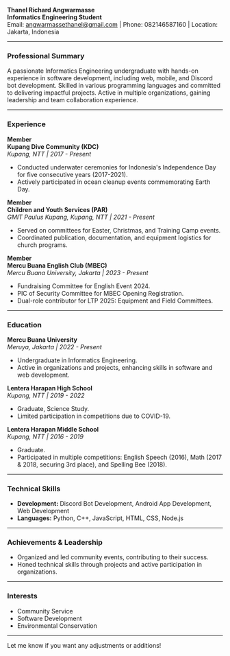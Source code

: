 **Thanel Richard Angwarmasse**  
**Informatics Engineering Student**  
Email: angwarmassethanel@gmail.com | Phone: 082146587160 | Location: Jakarta, Indonesia  

---

### **Professional Summary**  
A passionate Informatics Engineering undergraduate with hands-on experience in software development, including web, mobile, and Discord bot development. Skilled in various programming languages and committed to delivering impactful projects. Active in multiple organizations, gaining leadership and team collaboration experience.

---

### **Experience**  

**Member**  
**Kupang Dive Community (KDC)**  
*Kupang, NTT | 2017 - Present*  
- Conducted underwater ceremonies for Indonesia's Independence Day for five consecutive years (2017-2021).  
- Actively participated in ocean cleanup events commemorating Earth Day.  

**Member**  
**Children and Youth Services (PAR)**  
*GMIT Paulus Kupang, Kupang, NTT | 2021 - Present*  
- Served on committees for Easter, Christmas, and Training Camp events.  
- Coordinated publication, documentation, and equipment logistics for church programs.  

**Member**  
**Mercu Buana English Club (MBEC)**  
*Mercu Buana University, Jakarta | 2023 - Present*  
- Fundraising Committee for English Event 2024.  
- PIC of Security Committee for MBEC Opening Registration.  
- Dual-role contributor for LTP 2025: Equipment and Field Committees.  

---

### **Education**  

**Mercu Buana University**  
*Meruya, Jakarta | 2022 - Present*  
- Undergraduate in Informatics Engineering.  
- Active in organizations and projects, enhancing skills in software and web development.  

**Lentera Harapan High School**  
*Kupang, NTT | 2019 - 2022*  
- Graduate, Science Study.  
- Limited participation in competitions due to COVID-19.  

**Lentera Harapan Middle School**  
*Kupang, NTT | 2016 - 2019*  
- Graduate.  
- Participated in multiple competitions: English Speech (2016), Math (2017 & 2018, securing 3rd place), and Spelling Bee (2018).  

---

### **Technical Skills**  
- **Development:** Discord Bot Development, Android App Development, Web Development  
- **Languages:** Python, C++, JavaScript, HTML, CSS, Node.js  

---

### **Achievements & Leadership**  
- Organized and led community events, contributing to their success.  
- Honed technical skills through projects and active participation in organizations.  

---

### **Interests**  
- Community Service  
- Software Development  
- Environmental Conservation  

---

Let me know if you want any adjustments or additions!
